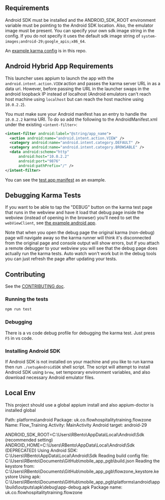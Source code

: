 
## Requirements

Android SDK must be installed and the ANDROID_SDK_ROOT environment variable must be pointing to the Android SDK location. Also, the emulator image must be present. You can specify your own sdk image string in the config. If you do not specify it uses the default sdk image string of `system-images;android-29;google_apis;x86_64`.

An [example karma config](./example/karma.conf.js) is in this repo.

## Android Hybrid App Requirements

This launcher uses appium to launch the app with the `android.intent.action.VIEW` action and passes the karma server URL in as a data uri. However, before passing the URL in the launcher swaps in the android loopback IP instead of localhost (Android emulators can't reach host machine using `localhost` but can reach the host machine using `10.0.2.2`).

You must make sure your Android manifest has an entry to handle the `10.0.2.2` karma URI. To do so add the following to the AndroidManifest.xml under the existing `<intent-filter>`:

```xml
<intent-filter android:label="@string/app_name">
  <action android:name="android.intent.action.VIEW" />
  <category android:name="android.intent.category.DEFAULT" />
  <category android:name="android.intent.category.BROWSABLE" />
  <data android:scheme="http"
      android:host="10.0.2.2"
      android:port="9876"
      android:pathPrefix="/" />
</intent-filter>
```

You can see the [test app manifest](./example/android-test-app/app/src/main/AndroidManifest.xml) as an example.

## Debugging Karma Tests

If you want to be able to tap the "DEBUG" button on the karma test page that runs in the webview and have it load that debug page inside the webview (instead of opening in the browser) you'll need to set the `webViewClient`, see [the example android app](./example/android-test-app/app/src/main/java/com/foo/hybridtestapp/MainActivity.kt#L28).

Note that when you open the debug page the original karma (non-debug) page will navigate away so the karma runner will think it's disconnected from the original page and console output will show errors, but if you attach a remote debugger to your webview you will see that the debug page does actually run the karma tests. Auto watch won't work but in the debug tools you can just refresh the page after updating your tests.

## Contributing

See the [CONTRIBUTING doc](./CONTRIBUTING.md).

### Running the tests

```sh
npm run test
```

### Debugging

There is a vs code debug profile for debugging the karma test. Just press `F5` in vs code.

### Installing Android SDK

If Android SDK is not installed on your machine and you like to run karma then run `./setupAndroidSDK` shell script. The script will attempt to install Android SDK using `brew`, set temporary environment variables, and also download necessary Android emulator files.

## Local Env
This project should use a global appium install
and also appium-doctor is installed global

Path: platforms\android
        Package: uk.co.flowhospitalitytraining.flowzone
        Name: Flow_Training
        Activity: MainActivity
        Android target: android-29

ANDROID_SDK_ROOT=C:\Users\RBento\AppData\Local\Android\Sdk (recommended setting)
ANDROID_HOME=C:\Users\RBento\AppData\Local\Android\Sdk (DEPRECATED)
Using Android SDK: C:\Users\RBento\AppData\Local\Android\Sdk
Reading build config file: C:\Users\RBento\Documents\GitHub\mobile_app_pgb\build.json
Reading the keystore from: C:\Users\RBento\Documents\GitHub\mobile_app_pgb\flowzone_keystore.keystore
Using apk: C:\Users\RBento\Documents\GitHub\mobile_app_pgb\platforms\android\app\build\outputs\apk\debug\app-debug.apk
Package name: uk.co.flowhospitalitytraining.flowzone

